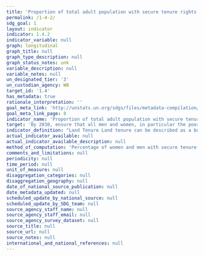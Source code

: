 ```yaml
---
title: 'Proportion of total adult population with secure tenure rights to land, with legally recognized documentation and who perceive their rights to land as secure, by sex and by type of tenure'
permalink: /1-4-2/
sdg_goal: 1
layout: indicator
indicator: 1.4.2
indicator_variable: null
graph: longitudinal
graph_title: null
graph_type_description: null
graph_status_notes: unk
variable_description: null
variable_notes: null
un_designated_tier: '3'
un_custodian_agency: WB
target_id: '1.4'
has_metadata: true
rationale_interpretation: ''
goal_meta_link: 'http://unstats.un.org/sdgs/files/metadata-compilation/Metadata-Goal-1.pdf'
goal_meta_link_page: 8
indicator_name: 'Proportion of total adult population with secure tenure rights to land, with legally recognized documentation and who perceive their rights to land as secure, by sex and by type of tenure'
target: 'By 2030, ensure that all men and women, in particular the poor and the vulnerable, have equal rights to economic resources, as well as access to basic services, ownership and control over land and other forms of property, inheritance, natural resources, appropriate new technology and financial services, including microfinance.'
indicator_definition: "Land Tenure Land tenure can be described as a bundle of rights that individuals and communities have with regard to land, which may include the rights to occupy, to use, to develop, to inherit, and to transfer land. Some of these rights will be held by individuals, some by groups, and others by political entities. This bundle of rights can be broken up, rearranged and passed on to others. The following is the typology: Secure tenure rights or tenure security Tenure security is the right of individuals and groups to effective protection by the state against evictions, i.e. under international law, \"the permanent or temporary removal against their will of individuals, families and/communities from the home and/or the land they occupy, without the provision of, and access to, appropriate form of legal or other protection\". Security of tenure can then be defined as \"an agreement between an individual or group about land and residential property, which is governed and regulated by a legal and administrative framework. A person or household can be said to have secure tenure when they are protected from involuntary removal from their land or residence by the state, except in exceptional circumstances, and then only by means of a known and agreed legal procedure, which must itself be objective, equally applicable, contestable and independent.\" Perceived tenure security refers to an individual's experience of his/her tenure situation or their estimated probability that their land rights will not be lost as a result of eviction by the state, land owner or other authority, or because of other factors that may cause involuntary relocation or curtail their use of the land, such as threats of land conflicts. Characterizing tenure status is based on four sets of interrelated parameters: \t1. Primary tenure rights on land \t2. Land tenure (rights of occupants on the land) \t3. Occupancy status (of the dwelling unit) \t4. Type of development Legal tenure security refers to the legal status of tenure and its protection backed up by state authority. De facto tenure security is based on the actual control of property, regardless of the legal status in which it is held. It can best be defined by the elements that compose it or contribute to it, such as the length of time of occupation, its socially accepted legitimacy and the level and cohesion of community organization. UNFAO (2003) defines Communally held land is where rights to use resources are held by a community. It refers to situations where rights to use resources are held and controlled by a community. While these rights may include communal rights to pastures and forests, they may also include exclusive private rights to agricultural land and residential plots. Local Communities A group of individuals belonging to the same community residing within or in the same vicinity of a particular parcel, property or natural resource. The community members are co-owners that share exclusive rights and duties, and benefits contribute to the community development. Indigenous land rights Indigenous land rights are rights specific to a particular ethnic group, having evolved through interaction of culture and environment and overseen by authorities whose legitimacy is based on occupation and spiritual ties to the locality. Community land rights Community land rights are collective rights of land ownership, access or use held or exercised in common by members of a community. A community may be designated as a village-based or more geographically dispersed community, or a clan or a lineage. Collective rights A situation where holders of land rights are clearly defined as a group and have the right to exclude others from the enjoyment of those land rights. Collective ownership of a natural resource refers to a situation where the holders of rights to a given natural resource are clearly defined as a collective group, and where they have the right to exclude third parties from the enjoyment of those rights. Common property Common property refers to situations in which entitled beneficiaries hold specified rights in common to specific areas of land, land-based natural resources or other types of property. Property / private property Property signifies dominion or right of use, control and disposition, which one may lawfully exercise over things, objects or land. Property rights Property rights refer to \"a bundle of rights to use, control, and transfer assets, including land. These include the rights to occupy, enjoy and use; to restrict others from entry or use; to dispose, buy or inherit; to develop or improve; to cultivate; to sublet; to realize financial benefits; and to access services in association with land. Open access resources Resources ' including land ' to which everyone has unrestricted access and that are not considered to be the property of anyone. Ecosystem services: Ecosystem services are the benefits people obtain from ecosystems. These include provisioning, regulating, and cultural services that directly affect people and supporting services needed to maintain the other services. Natural resources: The term 'natural resources' refers to oil, minerals, forests, water, and fertile land that occur in nature and can be exploited for economic gain."
actual_indicator_available: null
actual_indicator_available_description: null
method_of_computation: 'Percentage of women and men with secure tenure rights to individually or communally held land, property and natural resources. Method 1 : (The number of people ( women and men) with documented evidence of secure tenure rights to individually or communally held land, property and natural resources divided by the total number of adult population surveyed) x 100. Method 2 : (The number of households or local communities with documented evidence of secure tenure rights to individually or communally held land, property and natural resources divided by the total number of households or communities surveyed) x 100.'
comments_and_limitations: null
periodicity: null
time_period: null
unit_of_measure: null
disaggregation_categories: null
disaggregation_geography: null
date_of_national_source_publication: null
date_metadata_updated: null
scheduled_update_by_national_source: null
scheduled_update_by_SDG_team: null
source_agency_staff_name: null
source_agency_staff_email: null
source_agency_survey_dataset: null
source_title: null
source_url: null
source_notes: null
international_and_national_references: null
---
```

